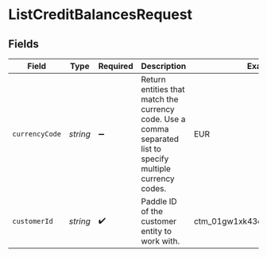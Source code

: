 # ListCreditBalancesRequest


## Fields

| Field                                                                                                        | Type                                                                                                         | Required                                                                                                     | Description                                                                                                  | Example                                                                                                      |
| ------------------------------------------------------------------------------------------------------------ | ------------------------------------------------------------------------------------------------------------ | ------------------------------------------------------------------------------------------------------------ | ------------------------------------------------------------------------------------------------------------ | ------------------------------------------------------------------------------------------------------------ |
| `currencyCode`                                                                                               | *string*                                                                                                     | :heavy_minus_sign:                                                                                           | Return entities that match the currency code. Use a comma separated list to specify multiple currency codes. | EUR                                                                                                          |
| `customerId`                                                                                                 | *string*                                                                                                     | :heavy_check_mark:                                                                                           | Paddle ID of the customer entity to work with.                                                               | ctm_01gw1xk43eqy2rrf0cs93zvm6t                                                                               |